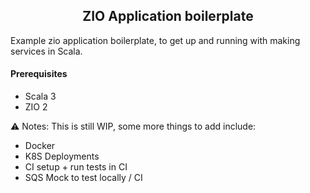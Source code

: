 <h2 align="center">
    ZIO Application boilerplate
</h2>

Example zio application boilerplate, to get up and running with making services in Scala.

#### Prerequisites

* Scala 3
* ZIO 2

⚠️ Notes: This is still WIP, some more things to add include: 

* Docker 
* K8S Deployments
* CI setup + run tests in CI
* SQS Mock to test locally / CI
